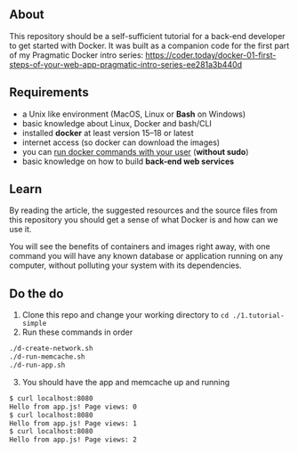 
## About

This repository should be a self-sufficient tutorial for a back-end developer to get started with Docker.
It was built as a companion code for the first part of my Pragmatic Docker intro series:
https://coder.today/docker-01-first-steps-of-your-web-app-pragmatic-intro-series-ee281a3b440d

## Requirements

* a Unix like environment (MacOS, Linux or **Bash** on Windows)
* basic knowledge about Linux, Docker and bash/CLI
* installed **docker** at least version 15–18 or latest
* internet access (so docker can download the images)
* you can [run docker commands with your user](https://medium.com/r/?url=https%3A%2F%2Faskubuntu.com%2Fquestions%2F477551%2Fhow-can-i-use-docker-without-sudo) (**without sudo**)
* basic knowledge on how to build **back-end web services**

## Learn

By reading the article, the suggested resources and the source files from this repository you should get a sense of what Docker is and how can we use it.

You will see the benefits of containers and images right away, with one command you will have any known database or application running on any computer, without polluting your system with its dependencies.

## Do the do

1. Clone this repo and change your working directory to `cd ./1.tutorial-simple`
2. Run these commands in order

```bash
./d-create-network.sh
./d-run-memcache.sh
./d-run-app.sh
```

3. You should have the app and memcache up and running
```bash
$ curl localhost:8080
Hello from app.js! Page views: 0
$ curl localhost:8080
Hello from app.js! Page views: 1
$ curl localhost:8080
Hello from app.js! Page views: 2
```


